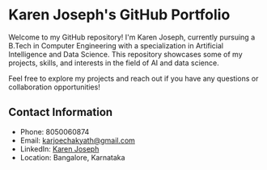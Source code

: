 # Karen Joseph's GitHub Portfolio

Welcome to my GitHub repository! I'm Karen Joseph, currently pursuing a B.Tech in Computer Engineering with a specialization in Artificial Intelligence and Data Science. This repository showcases some of my projects, skills, and interests in the field of AI and data science.

Feel free to explore my projects and reach out if you have any questions or collaboration opportunities!

## Contact Information
- Phone: 8050060874
- Email: karjoechakyath@gmail.com
- LinkedIn: [Karen Joseph](https://www.linkedin.com/in/karenjoseph/)
- Location: Bangalore, Karnataka
